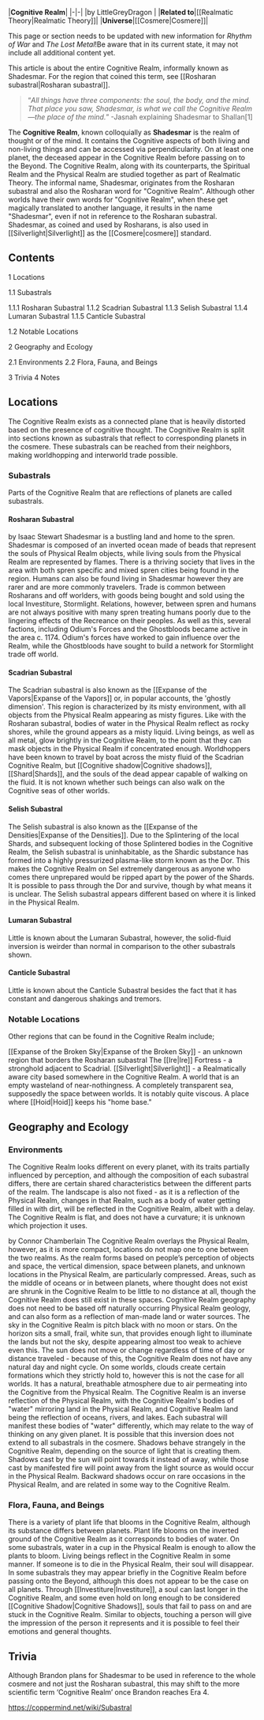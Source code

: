 |**Cognitive Realm**|
|-|-|
|by  LittleGreyDragon |
|**Related to**|[[Realmatic Theory\|Realmatic Theory]]|
|**Universe**|[[Cosmere\|Cosmere]]|

This page or section needs to be updated with new information for *Rhythm of War* and *The Lost Metal*!Be aware that in its current state, it may not include all additional content yet.

This article is about the entire Cognitive Realm, informally known as Shadesmar. For the region that coined this term, see [[Rosharan subastral\|Rosharan subastral]].
>“*All things have three components: the soul, the body, and the mind. That place you saw, Shadesmar, is what we call the Cognitive Realm—the place of the mind.*”
\-Jasnah explaining Shadesmar to Shallan[1]


The **Cognitive Realm**, known colloquially as **Shadesmar** is the realm of thought or of the mind. It contains the Cognitive aspects of both living and non-living things and can be accessed via perpendicularity. On at least one planet, the deceased appear in the Cognitive Realm before passing on to the Beyond. The Cognitive Realm, along with its counterparts, the Spiritual Realm and the Physical Realm are studied together as part of Realmatic Theory.
The informal name, Shadesmar, originates from the Rosharan subastral and also the Rosharan word for "Cognitive Realm". Although other worlds have their own words for "Cognitive Realm", when these get magically translated to another language, it results in the name "Shadesmar", even if not in reference to the Rosharan subastral. Shadesmar, as coined and used by Rosharans, is also used in [[Silverlight\|Silverlight]] as the [[Cosmere\|cosmere]] standard.

## Contents

1 Locations

1.1 Subastrals

1.1.1 Rosharan Subastral
1.1.2 Scadrian Subastral
1.1.3 Selish Subastral
1.1.4 Lumaran Subastral
1.1.5 Canticle Subastral


1.2 Notable Locations


2 Geography and Ecology

2.1 Environments
2.2 Flora, Fauna, and Beings


3 Trivia
4 Notes


## Locations
The Cognitive Realm exists as a connected plane that is heavily distorted based on the presence of cognitive thought. The Cognitive Realm is split into sections known as subastrals that reflect to corresponding planets in the cosmere. These subastrals can be reached from their neighbors, making worldhopping and interworld trade possible.

### Subastrals
Parts of the Cognitive Realm that are reflections of planets are called subastrals.

#### Rosharan Subastral

 by  Isaac Stewart 
Shadesmar is a bustling land and home to the spren. Shadesmar is composed of an inverted ocean made of beads that represent the souls of Physical Realm objects, while living souls from the Physical Realm are represented by flames. There is a thriving society that lives in the area with both spren specific and mixed spren cities being found in the region. Humans can also be found living in Shadesmar however they are rarer and are more commonly travelers. Trade is common between Rosharans and off worlders, with goods being bought and sold using the local Investiture, Stormlight. Relations, however, between spren and humans are not always positive with many spren treating humans poorly due to the lingering effects of the Recreance on their peoples. As well as this, several factions, including Odium's Forces and the Ghostbloods became active in the area c. 1174. Odium's forces have worked to gain influence over the Realm, while the Ghostbloods have sought to build a network for Stormlight trade off world.

#### Scadrian Subastral
The Scadrian subastral is also known as the [[Expanse of the Vapors\|Expanse of the Vapors]] or, in popular accounts, the 'ghostly dimension'. This region is characterized by its misty environment, with all objects from the Physical Realm appearing as misty figures. Like with the Rosharan subastral, bodies of water in the Physical Realm reflect as rocky shores, while the ground appears as a misty liquid. Living beings, as well as all metal, glow brightly in the Cognitive Realm, to the point that they can mask objects in the Physical Realm if concentrated enough.
Worldhoppers have been known to travel by boat across the misty fluid of the Scadrian Cognitive Realm, but [[Cognitive shadow\|Cognitive shadows]], [[Shard\|Shards]], and the souls of the dead appear capable of walking on the fluid. It is not known whether such beings can also walk on the Cognitive seas of other worlds.

#### Selish Subastral
The Selish subastral is also known as the [[Expanse of the Densities\|Expanse of the Densities]]. Due to the Splintering of the local Shards, and subsequent locking of those Splintered bodies in the Cognitive Realm, the Selish subastral is uninhabitable, as the Shardic substance has formed into a highly pressurized plasma-like storm known as the Dor. This makes the Cognitive Realm on Sel extremely dangerous as anyone who comes there unprepared would be ripped apart by the power of the Shards. It is possible to pass through the Dor and survive, though by what means it is unclear.
The Selish subastral appears different based on where it is linked in the Physical Realm.

#### Lumaran Subastral
Little is known about the Lumaran Subastral, however, the solid-fluid inversion is weirder than normal in comparison to the other subastrals shown.

#### Canticle Subastral
Little is known about the Canticle Subastral besides the fact that it has constant and dangerous shakings and tremors.

### Notable Locations
Other regions that can be found in the Cognitive Realm include;

[[Expanse of the Broken Sky\|Expanse of the Broken Sky]] - an unknown region that borders the Rosharan subastral
The [[Ire\|Ire]] Fortress - a stronghold adjacent to Scadrial.
[[Silverlight\|Silverlight]] - a Realmatically aware city based somewhere in the Cognitive Realm.
A world that is an empty wasteland of near-nothingness.
A completely transparent sea, supposedly the space between worlds. It is notably quite viscous.
A place where [[Hoid\|Hoid]] keeps his "home base."
## Geography and Ecology
### Environments
The Cognitive Realm looks different on every planet, with its traits partially influenced by perception, and although the composition of each subastral differs, there are certain shared characteristics between the different parts of the realm. The landscape is also not fixed - as it is a reflection of the Physical Realm, changes in that Realm, such as a body of water getting filled in with dirt, will be reflected in the Cognitive Realm, albeit with a delay. The Cognitive Realm is flat, and does not have a curvature; it is unknown which projection it uses.

 by  Connor Chamberlain 
The Cognitive Realm overlays the Physical Realm, however, as it is more compact, locations do not map one to one between the two realms. As the realm forms based on people’s perception of objects and space, the vertical dimension, space between planets, and unknown locations in the Physical Realm, are particularly compressed. Areas, such as the middle of oceans or in between planets, where thought does not exist are shrunk in the Cognitive Realm to be little to no distance at all, though the Cognitive Realm does still exist in these spaces. Cognitive Realm geography does not need to be based off naturally occurring Physical Realm geology, and can also form as a reflection of man-made land or water sources.
The sky in the Cognitive Realm is pitch black with no moon or stars. On the horizon sits a small, frail, white sun, that provides enough light to illuminate the lands but not the sky, despite appearing almost too weak to achieve even this. The sun does not move or change regardless of time of day or distance traveled - because of this, the Cognitive Realm does not have any natural day and night cycle. On some worlds, clouds create certain formations which they strictly hold to, however this is not the case for all worlds. It has a natural, breathable atmosphere due to air permeating into the Cognitive from the Physical Realm.
The Cognitive Realm is an inverse reflection of the Physical Realm, with the Cognitive Realm's bodies of "water" mirroring land in the Physical Realm, and Cognitive Realm land being the reflection of oceans, rivers, and lakes. Each subastral will manifest these bodies of "water" differently, which may relate to the way of thinking on any given planet. It is possible that this inversion does not extend to all subastrals in the cosmere.
Shadows behave strangely in the Cognitive Realm, depending on the source of light that is creating them. Shadows cast by the sun will point towards it instead of away, while those cast by manifested fire will point away from the light source as would occur in the Physical Realm. Backward shadows occur on rare occasions in the Physical Realm, and are related in some way to the Cognitive Realm.

### Flora, Fauna, and Beings
There is a variety of plant life that blooms in the Cognitive Realm, although its substance differs between planets. Plant life blooms on the inverted ground of the Cognitive Realm as it corresponds to bodies of water. On some subastrals, water in a cup in the Physical Realm is enough to allow the plants to bloom.
Living beings reflect in the Cognitive Realm in some manner. If someone is to die in the Physical Realm, their soul will disappear. In some subastrals they may appear briefly in the Cognitive Realm before passing onto the Beyond, although this does not appear to be the case on all planets. Through [[Investiture\|Investiture]], a soul can last longer in the Cognitive Realm, and some even hold on long enough to be considered [[Cognitive Shadow\|Cognitive Shadows]], souls that fail to pass on and are stuck in the Cognitive Realm. Similar to objects, touching a person will give the impression of the person it represents and it is possible to feel their emotions and general thoughts.

## Trivia
Although Brandon plans for Shadesmar to be used in reference to the whole cosmere and not just the Rosharan subastral, this may shift to the more scientific term ‘Cognitive Realm’ once Brandon reaches Era 4.


https://coppermind.net/wiki/Subastral